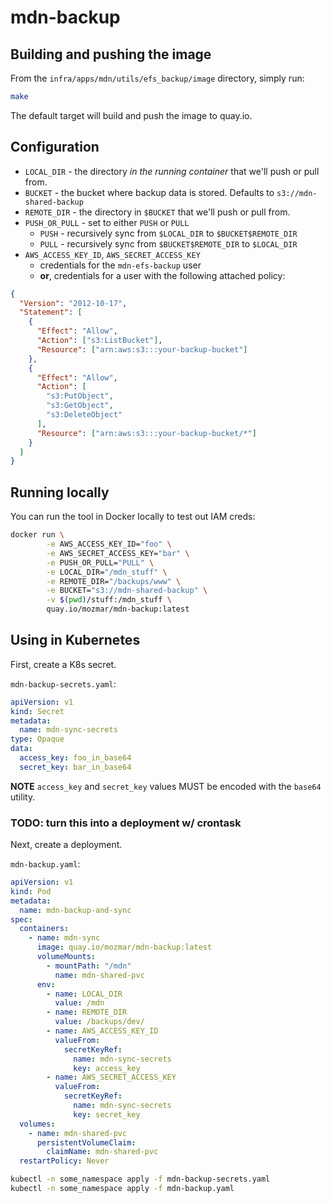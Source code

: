 # mdn-backup

## Building and pushing the image

From the `infra/apps/mdn/utils/efs_backup/image` directory, simply run:

```bash
make
```

The default target will build and push the image to quay.io.

## Configuration

- `LOCAL_DIR` - the directory *in the running container* that we'll push or pull from.
- `BUCKET` - the bucket where backup data is stored. Defaults to `s3://mdn-shared-backup`
- `REMOTE_DIR` - the directory in `$BUCKET` that we'll push or pull from.
- `PUSH_OR_PULL` - set to either `PUSH` or `PULL`
  - `PUSH` - recursively sync from `$LOCAL_DIR` to `$BUCKET$REMOTE_DIR`
  - `PULL` - recursively sync from `$BUCKET$REMOTE_DIR` to `$LOCAL_DIR`
- `AWS_ACCESS_KEY_ID`, `AWS_SECRET_ACCESS_KEY`
	- credentials for the `mdn-efs-backup` user
	- **or**, credentials for a user with the following attached policy:

```json
{
  "Version": "2012-10-17",
  "Statement": [
    {
      "Effect": "Allow",
      "Action": ["s3:ListBucket"],
      "Resource": ["arn:aws:s3:::your-backup-bucket"]
    },
    {
      "Effect": "Allow",
      "Action": [
        "s3:PutObject",
        "s3:GetObject",
        "s3:DeleteObject"
      ],
      "Resource": ["arn:aws:s3:::your-backup-bucket/*"]
    }
  ]
}
```

## Running locally

You can run the tool in Docker locally to test out IAM creds:

```bash
docker run \
        -e AWS_ACCESS_KEY_ID="foo" \
        -e AWS_SECRET_ACCESS_KEY="bar" \
        -e PUSH_OR_PULL="PULL" \
        -e LOCAL_DIR="/mdn_stuff" \
        -e REMOTE_DIR="/backups/www" \
        -e BUCKET="s3://mdn-shared-backup" \
        -v $(pwd)/stuff:/mdn_stuff \
        quay.io/mozmar/mdn-backup:latest
```


## Using in Kubernetes

First, create a K8s secret.

`mdn-backup-secrets.yaml`:

```yaml
apiVersion: v1
kind: Secret
metadata:
  name: mdn-sync-secrets
type: Opaque
data:
  access_key: foo_in_base64
  secret_key: bar_in_base64
```

**NOTE** `access_key` and `secret_key` values MUST be encoded with the `base64` utility.

### TODO: turn this into a deployment w/ crontask

Next, create a deployment.

`mdn-backup.yaml`:

```yaml
apiVersion: v1
kind: Pod
metadata:
  name: mdn-backup-and-sync
spec:
  containers:
    - name: mdn-sync
      image: quay.io/mozmar/mdn-backup:latest
      volumeMounts:
        - mountPath: "/mdn"
          name: mdn-shared-pvc
      env:
        - name: LOCAL_DIR
          value: /mdn
        - name: REMOTE_DIR
          value: /backups/dev/
        - name: AWS_ACCESS_KEY_ID
          valueFrom:
            secretKeyRef:
              name: mdn-sync-secrets
              key: access_key
        - name: AWS_SECRET_ACCESS_KEY
          valueFrom:
            secretKeyRef:
              name: mdn-sync-secrets
              key: secret_key
  volumes:
    - name: mdn-shared-pvc
      persistentVolumeClaim:
        claimName: mdn-shared-pvc
  restartPolicy: Never
```


```bash
kubectl -n some_namespace apply -f mdn-backup-secrets.yaml
kubectl -n some_namespace apply -f mdn-backup.yaml
```

